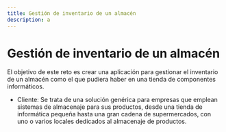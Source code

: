 ```yaml
---
title: Gestión de inventario de un almacén
description: a
---
```

# Gestión de inventario de un almacén

El objetivo de este reto es crear una aplicación para gestionar el inventario de un almacén como el que pudiera haber en una tienda de componentes informáticos. 

- Cliente: Se trata de una solución genérica para empresas que emplean sistemas de almacenaje para sus productos, desde una tienda de informática pequeña hasta una gran cadena de supermercados, con uno o varios locales dedicados al almacenaje de productos.